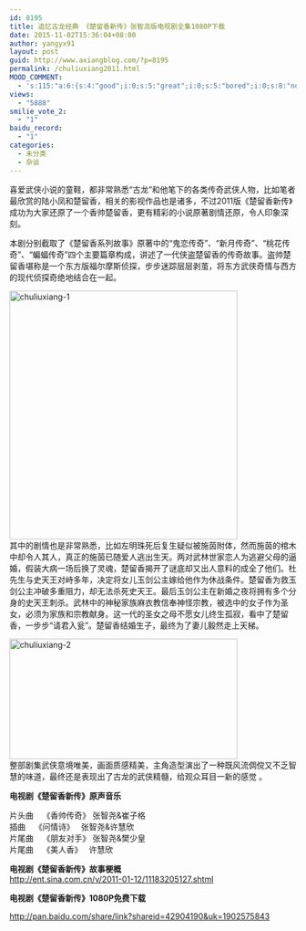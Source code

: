 ```yaml
---
id: 8195
title: 追忆古龙经典 《楚留香新传》张智尧版电视剧全集1080P下载
date: 2015-11-02T15:36:04+08:00
author: yangyx91
layout: post
guid: http://www.axiangblog.com/?p=8195
permalink: /chuliuxiang2011.html
MOOD_COMMENT:
  - 's:115:"a:6:{s:4:"good";i:0;s:5:"great";i:0;s:5:"bored";i:0;s:8:"nonsense";i:0;s:13:"notunderstand";i:0;s:7:"passing";i:0;}";'
views:
  - "5888"
smilie_vote_2:
  - "1"
baidu_record:
  - "1"
categories:
  - 未分类
  - 杂谈
---
```

喜爱武侠小说的童鞋，都非常熟悉“古龙”和他笔下的各类传奇武侠人物，比如笔者最欣赏的陆小凤和楚留香，相关的影视作品也是诸多，不过2011版《楚留香新传》成功为大家还原了一个香帅楚留香，更有精彩的小说原著剧情还原，令人印象深刻。

本剧分别截取了《楚留香系列故事》原著中的“鬼恋传奇”、“新月传奇”、“桃花传奇”、“蝙蝠传奇”四个主要篇章构成，讲述了一代侠盗楚留香的传奇故事。盗帅楚留香堪称是一个东方版福尔摩斯侦探，步步迷踪层层剥茧，将东方武侠奇情与西方的现代侦探奇绝地结合在一起。

<!--more-->

<a href="http://www.axiangblog.com/wp-content/uploads/2015/11/chuliuxiang-1.jpg" target="_blank"  rel="nofollow" ><img loading="lazy" class="aligncenter size-full wp-image-8196" src="http://www.axiangblog.com/wp-content/uploads/2015/11/chuliuxiang-1.jpg" alt="chuliuxiang-1" width="400" height="436" /></a>  
其中的剧情也是非常熟悉，比如左明珠死后复生疑似被施茵附体，然而施茵的棺木中却令人其人，真正的施茵已随爱人逃出生天。两对武林世家恋人为逃避父母的逼婚，假装大病一场后换了灵魂，楚留香揭开了谜底却又出人意料的成全了他们。杜先生与史天王对峙多年，决定将女儿玉剑公主嫁给他作为休战条件。楚留香为救玉剑公主冲破多重阻力，却无法杀死史天王。最后玉剑公主在新婚之夜将拥有多个分身的史天王刺杀。武林中的神秘家族麻衣教信奉神怪宗教，被选中的女子作为圣女，必须为家族和宗教献身。这一代的圣女之母不愿女儿终生孤寂，看中了楚留香，一步步“请君入瓮”。楚留香结婚生子，最终为了妻儿毅然走上天梯。

<a href="http://www.axiangblog.com/wp-content/uploads/2015/11/chuliuxiang-2.jpg" target="_blank"  rel="nofollow" ><img loading="lazy" class="aligncenter size-full wp-image-8197" src="http://www.axiangblog.com/wp-content/uploads/2015/11/chuliuxiang-2.jpg" alt="chuliuxiang-2" width="400" height="211" /></a>  
整部剧集武侠意境唯美，画面质感精美，主角造型演出了一种既风流倜傥又不乏智慧的味道，最终还是表现出了古龙的武侠精髓，给观众耳目一新的感觉 。

**电视剧《楚留香新传》原声音乐**

片头曲    《香帅传奇》 张智尧&崔子格  
插曲    《问情诗》   张智尧&许慧欣  
片尾曲    《朋友对手》 张智尧&樊少皇  
片尾曲    《美人香》   许慧欣



**电视剧《楚留香新传》故事梗概**  
<a href="http://ent.sina.com.cn/v/2011-01-12/11183205127.shtml" target="_blank" rel="nofollow" >http://ent.sina.com.cn/v/2011-01-12/11183205127.shtml</a>

**电视剧《楚留香新传》1080P免费下载**

<a href="http://pan.baidu.com/share/link?shareid=42904190&uk=1902575843" target="_blank" rel="nofollow" >http://pan.baidu.com/share/link?shareid=42904190&uk=1902575843</a>